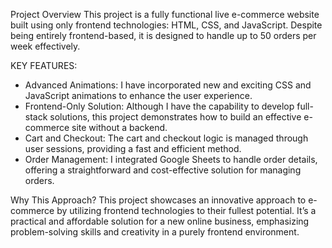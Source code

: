 Project Overview This project is a fully functional live e-commerce website built using only frontend technologies: HTML, CSS, and JavaScript. Despite being entirely frontend-based, it is designed to handle up to 50 orders per week effectively.

KEY FEATURES:

* Advanced Animations: I have incorporated new and exciting CSS and JavaScript animations to enhance the user experience.
* Frontend-Only Solution: Although I have the capability to develop full-stack solutions, this project demonstrates how to build an effective e-commerce site without a backend.
* Cart and Checkout: The cart and checkout logic is managed through user sessions, providing a fast and efficient method.
* Order Management: I integrated Google Sheets to handle order details, offering a straightforward and cost-effective solution for managing orders.

Why This Approach? 
This project showcases an innovative approach to e-commerce by utilizing frontend technologies to their fullest potential. It’s a practical and affordable solution for a new online business, emphasizing problem-solving skills and creativity in a purely frontend environment.     

